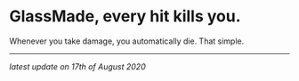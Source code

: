 # GlassMade, every hit kills you.

Whenever you take damage, you automatically die. That simple.

---

*latest update on 17th of August 2020*
